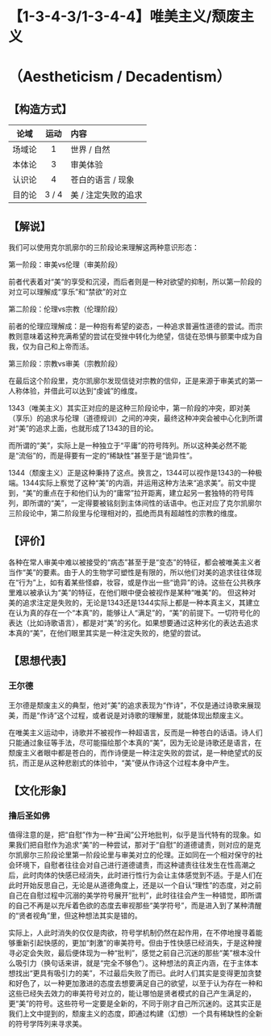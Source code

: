 # 【1-3-4-3/1-3-4-4】唯美主义/颓废主义

# （Aestheticism / Decadentism）

## 【构造方式】
| 论域 | 运动           | 内容 |
|:----:|:----------------:|:-----|
| 场域论   |1 | 世界 / 自然 |
| 本体论   |3 | 审美体验   |
| 认识论   | 4|  苍白的语言 / 现象  |
| 目的论   |3 / 4 | 美 / 注定失败的追求 |

## 【解说】
我们可以使用克尔凯廓尔的三阶段论来理解这两种意识形态：

第一阶段：审美vs伦理（审美阶段）

前者代表着对“美“的享受和沉浸，而后者则是一种对欲望的抑制，所以第一阶段的对立可以理解成“享乐”和“禁欲”的对立

第二阶段：伦理vs宗教（伦理阶段）

前者的伦理应理解成：是一种抱有希望的姿态，一种追求普遍性道德的尝试。而宗教则意味着这种充满希望的尝试在受挫中转化为绝望，信徒在恐惧与颤栗中成为自我，仅为自己和上帝而活。

第三阶段：宗教vs审美（宗教阶段）

在最后这个阶段里，克尔凯廓尔发现信徒对宗教的信仰，正是来源于审美式的第一人称体验，并借此可以达到“虔诚”的维度。



1343（唯美主义）其实正对应的是这种三阶段论中，第一阶段的冲突，即对美（享乐）的追求与伦理（道德规训）之间的冲突，最终这种冲突会被中心化到所谓对“美”的追求上面，也就形成了1343的目的论。

而所谓的“美”，实际上是一种独立于“平庸”的符号阵列。所以这种美必然不能是“流俗”的，而是得要有一定的“稀缺性”甚至于是“诡异性”。

1344（颓废主义）正是这种秉持了这点。换言之，1344可以视作是1343的一种极端。1344实际上察觉了这种“美”的内涵，并运用这种方法来“追求美”。前文中提到，“美”的重点在于和他们认为的“庸常”拉开距离，建立起另一套独特的符号阵列，即所谓的“美”，一定得要被铭刻到主体间性的话语中。也正对应了克尔凯廓尔三阶段论中，第二阶段里与伦理相对的，孤绝而具有超越性的宗教的维度。

## 【评价】
各种在常人审美中难以被接受的“病态”甚至于是“变态”的特征，都会被唯美主义者当作“美”的要素。由于人的生物学可塑性是有限的，所以他们对美的追求往往体现在“行为”上，如有着某些怪癖，妆容，或是作出一些“诡异”的诗。这些在公共秩序里难以被承认为“美”的特征，在他们眼中便会被视作是某种“唯美”的。
但这种对美的追求注定是失败的，无论是1343还是1344实际上都是一种本真主义，其建立在认为真的存在一个“本真”的，能够让人“满足”的，“美”的前提下。一切符号化的表达（比如诗歌语言），都是对“美”的劣化。如果想要通过这种劣化的表达去追求本真的“美”，在他们眼里其实是一种注定失败的，绝望的尝试。

## 【思想代表】
### 王尔德
王尔德是颓废主义的典型，他对“美”的追求表现为“作诗”，不仅是通过诗歌来展现美，而是“作诗”这个过程，或者说是对诗歌的理解里，就能体现出颓废主义。

在唯美主义运动中，诗歌并不被视作一种超语言，反而是一种苍白的话语。诗人们只能通过象征等手法，尽可能描绘那个本真的“美”，因为无论是诗歌还是语言，在颓废主义者眼中都是苍白的，而作诗便是一种注定失败的尝试，是一种绝望式的反抗，而正是从这种悲剧式的体验中，“美”便从作诗这个过程本身中产生。
## 【文化形象】
### 撸后圣如佛
值得注意的是，把“自慰”作为一种“丑闻”公开地批判，似乎是当代特有的现象。如果我们把自慰作为追求“美”的一种尝试，那对于“自慰”的道德谴责，则对应的是克尔凯廓尔三阶段论里第一阶段论里与审美对立的伦理。正如同在一个相对保守的社会环境下，自慰者往往会对自己进行道德谴责，而这种谴责往往发生在性高潮之后，此时肉体的快感已经消失，此时进行性行为会让主体感觉到不适。于是人们在此时开始反思自己，无论是从道德角度上，还是以一个自认“理性”的态度，对之前自己在自慰过程中沉溺的美学符号展开”批判”，此时往往会产生一种错觉，即所谓的自己不再是以充斥着色欲的态度去审视那些“美学符号”，而是进入到了某种清醒的“贤者视角”里，但这种想法其实是错的。

实际上，人此时消失的仅仅是肉欲，符号学机制仍然在起作用，在不停地搜寻着能够重新引起快感的，更加“刺激”的审美符号。但由于性快感已经消失，于是这种搜寻必定会失败，最后便体现为一种“批判”，感觉之前自己沉迷的那些“美”根本没什么吸引力（换句话来讲，就是“完全不够色”）。这种想法的真正内涵，在于主体本想找出“更具有吸引力的美”，不过最后失败了而已。此时人们其实是变得更加贪婪和好色了，以一种更加激进的态度去想要满足自己的欲望，以至于认为存在一种和这些已经失去效力的审美符号对立的，能让哪怕是贤者模式的自己产生满足的，更“美”的符号。这些符号一定要是全新的，不同于刚才自己所沉迷的。这其实正是我们上文中提到的，颓废主义的态度，即通过构建（幻想）一个具有稀缺性的全新的符号学阵列来寻求美。
